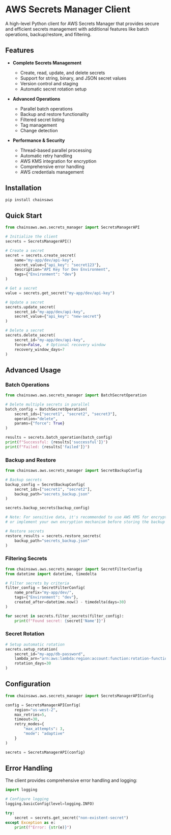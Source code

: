 # AWS Secrets Manager Client

A high-level Python client for AWS Secrets Manager that provides secure and efficient secrets management with additional features like batch operations, backup/restore, and filtering.

## Features

- **Complete Secrets Management**

  - Create, read, update, and delete secrets
  - Support for string, binary, and JSON secret values
  - Version control and staging
  - Automatic secret rotation setup

- **Advanced Operations**

  - Parallel batch operations
  - Backup and restore functionality
  - Filtered secret listing
  - Tag management
  - Change detection

- **Performance & Security**
  - Thread-based parallel processing
  - Automatic retry handling
  - AWS KMS integration for encryption
  - Comprehensive error handling
  - AWS credentials management

## Installation

```bash
pip install chainsaws
```

## Quick Start

```python
from chainsaws.aws.secrets_manager import SecretsManagerAPI

# Initialize the client
secrets = SecretsManagerAPI()

# Create a secret
secret = secrets.create_secret(
    name="my-app/dev/api-key",
    secret_value={"api_key": "secret123"},
    description="API Key for Dev Environment",
    tags={"Environment": "dev"}
)

# Get a secret
value = secrets.get_secret("my-app/dev/api-key")

# Update a secret
secrets.update_secret(
    secret_id="my-app/dev/api-key",
    secret_value={"api_key": "new-secret"}
)

# Delete a secret
secrets.delete_secret(
    secret_id="my-app/dev/api-key",
    force=False,  # Optional recovery window
    recovery_window_days=7
)
```

## Advanced Usage

### Batch Operations

```python
from chainsaws.aws.secrets_manager import BatchSecretOperation

# Delete multiple secrets in parallel
batch_config = BatchSecretOperation(
    secret_ids=["secret1", "secret2", "secret3"],
    operation="delete",
    params={"force": True}
)

results = secrets.batch_operation(batch_config)
print(f"Successful: {results['successful']}")
print(f"Failed: {results['failed']}")
```

### Backup and Restore

```python
from chainsaws.aws.secrets_manager import SecretBackupConfig

# Backup secrets
backup_config = SecretBackupConfig(
    secret_ids=["secret1", "secret2"],
    backup_path="secrets_backup.json"
)

secrets.backup_secrets(backup_config)

# Note: For sensitive data, it's recommended to use AWS KMS for encryption
# or implement your own encryption mechanism before storing the backup

# Restore secrets
restore_results = secrets.restore_secrets(
    backup_path="secrets_backup.json"
)
```

### Filtering Secrets

```python
from chainsaws.aws.secrets_manager import SecretFilterConfig
from datetime import datetime, timedelta

# Filter secrets by criteria
filter_config = SecretFilterConfig(
    name_prefix="my-app/dev/",
    tags={"Environment": "dev"},
    created_after=datetime.now() - timedelta(days=30)
)

for secret in secrets.filter_secrets(filter_config):
    print(f"Found secret: {secret['Name']}")
```

### Secret Rotation

```python
# Setup automatic rotation
secrets.setup_rotation(
    secret_id="my-app/db-password",
    lambda_arn="arn:aws:lambda:region:account:function:rotation-function",
    rotation_days=30
)
```

## Configuration

```python
from chainsaws.aws.secrets_manager import SecretsManagerAPIConfig

config = SecretsManagerAPIConfig(
    region="us-west-2",
    max_retries=5,
    timeout=30,
    retry_modes={
        "max_attempts": 3,
        "mode": "adaptive"
    }
)

secrets = SecretsManagerAPI(config)
```

## Error Handling

The client provides comprehensive error handling and logging:

```python
import logging

# Configure logging
logging.basicConfig(level=logging.INFO)

try:
    secret = secrets.get_secret("non-existent-secret")
except Exception as e:
    print(f"Error: {str(e)}")
```
